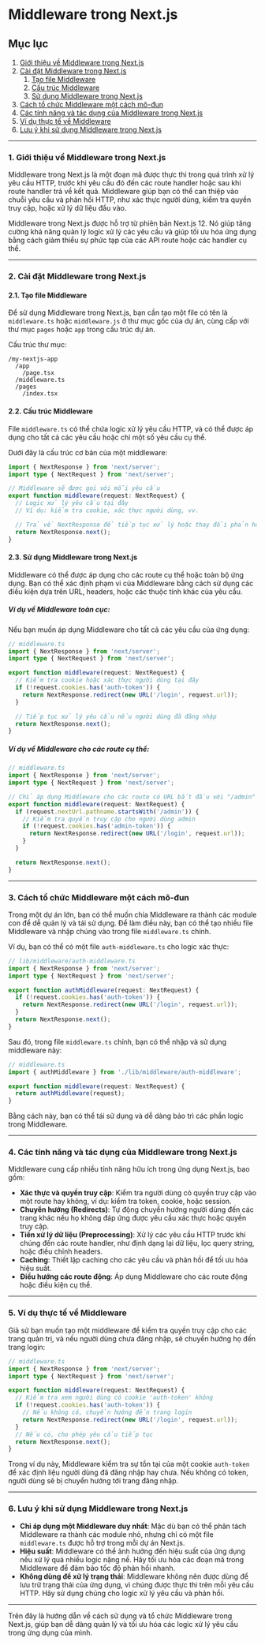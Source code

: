 # Middleware trong Next.js

## **Mục lục**

1. [Giới thiệu về Middleware trong Next.js](#1-gioi-thieu-ve-middleware-trong-nextjs)
2. [Cài đặt Middleware trong Next.js](#2-cai-dat-middleware-trong-nextjs)
    1. [Tạo file Middleware](#21-tao-file-middleware)
    2. [Cấu trúc Middleware](#22-cau-truc-middleware)
    3. [Sử dụng Middleware trong Next.js](#23-su-dung-middleware-trong-nextjs)
3. [Cách tổ chức Middleware một cách mô-đun](#3-cach-to-chuc-middleware-mot-cach-mo-dun)
4. [Các tính năng và tác dụng của Middleware trong Next.js](#4-cac-tinh-nang-va-tac-dung-cua-middleware-trong-nextjs)
5. [Ví dụ thực tế về Middleware](#5-vi-du-thuc-te-ve-middleware)
6. [Lưu ý khi sử dụng Middleware trong Next.js](#6-luu-y-khi-su-dung-middleware-trong-nextjs)

---

### 1. **Giới thiệu về Middleware trong Next.js**

Middleware trong Next.js là một đoạn mã được thực thi trong quá trình xử lý yêu cầu HTTP, trước khi yêu cầu đó đến các
route handler hoặc sau khi route handler trả về kết quả. Middleware giúp bạn có thể can thiệp vào chuỗi yêu cầu và phản
hồi HTTP, như xác thực người dùng, kiểm tra quyền truy cập, hoặc xử lý dữ liệu đầu vào.

Middleware trong Next.js được hỗ trợ từ phiên bản Next.js 12. Nó giúp tăng cường khả năng quản lý logic xử lý các yêu
cầu và giúp tối ưu hóa ứng dụng bằng cách giảm thiểu sự phức tạp của các API route hoặc các handler cụ thể.

---

### 2. **Cài đặt Middleware trong Next.js**

#### 2.1. **Tạo file Middleware**

Để sử dụng Middleware trong Next.js, bạn cần tạo một file có tên là `middleware.ts` hoặc `middleware.js` ở thư mục gốc
của dự án, cùng cấp với thư mục `pages` hoặc `app` trong cấu trúc dự án.

Cấu trúc thư mục:

```
/my-nextjs-app
  /app
    /page.tsx
  /middleware.ts
  /pages
    /index.tsx
```

#### 2.2. **Cấu trúc Middleware**

File `middleware.ts` có thể chứa logic xử lý yêu cầu HTTP, và có thể được áp dụng cho tất cả các yêu cầu hoặc chỉ một số
yêu cầu cụ thể.

Dưới đây là cấu trúc cơ bản của một middleware:

```ts
import { NextResponse } from 'next/server';
import type { NextRequest } from 'next/server';

// Middleware sẽ được gọi với mỗi yêu cầu
export function middleware(request: NextRequest) {
  // Logic xử lý yêu cầu tại đây
  // Ví dụ: kiểm tra cookie, xác thực người dùng, vv.

  // Trả về NextResponse để tiếp tục xử lý hoặc thay đổi phản hồi
  return NextResponse.next();
}
```

#### 2.3. **Sử dụng Middleware trong Next.js**

Middleware có thể được áp dụng cho các route cụ thể hoặc toàn bộ ứng dụng. Bạn có thể xác định phạm vi của Middleware
bằng cách sử dụng các điều kiện dựa trên URL, headers, hoặc các thuộc tính khác của yêu cầu.

##### Ví dụ về Middleware toàn cục:

Nếu bạn muốn áp dụng Middleware cho tất cả các yêu cầu của ứng dụng:

```ts
// middleware.ts
import { NextResponse } from 'next/server';
import type { NextRequest } from 'next/server';

export function middleware(request: NextRequest) {
  // Kiểm tra cookie hoặc xác thực người dùng tại đây
  if (!request.cookies.has('auth-token')) {
    return NextResponse.redirect(new URL('/login', request.url));
  }

  // Tiếp tục xử lý yêu cầu nếu người dùng đã đăng nhập
  return NextResponse.next();
}
```

##### Ví dụ về Middleware cho các route cụ thể:

```ts
// middleware.ts
import { NextResponse } from 'next/server';
import type { NextRequest } from 'next/server';

// Chỉ áp dụng Middleware cho các route có URL bắt đầu với "/admin"
export function middleware(request: NextRequest) {
  if (request.nextUrl.pathname.startsWith('/admin')) {
    // Kiểm tra quyền truy cập cho người dùng admin
    if (!request.cookies.has('admin-token')) {
      return NextResponse.redirect(new URL('/login', request.url));
    }
  }

  return NextResponse.next();
}
```

---

### 3. **Cách tổ chức Middleware một cách mô-đun**

Trong một dự án lớn, bạn có thể muốn chia Middleware ra thành các module con để dễ quản lý và tái sử dụng. Để làm điều
này, bạn có thể tạo nhiều file Middleware và nhập chúng vào trong file `middleware.ts` chính.

Ví dụ, bạn có thể có một file `auth-middleware.ts` cho logic xác thực:

```ts
// lib/middleware/auth-middleware.ts
import { NextResponse } from 'next/server';
import type { NextRequest } from 'next/server';

export function authMiddleware(request: NextRequest) {
  if (!request.cookies.has('auth-token')) {
    return NextResponse.redirect(new URL('/login', request.url));
  }
  return NextResponse.next();
}
```

Sau đó, trong file `middleware.ts` chính, bạn có thể nhập và sử dụng middleware này:

```ts
// middleware.ts
import { authMiddleware } from './lib/middleware/auth-middleware';

export function middleware(request: NextRequest) {
  return authMiddleware(request);
}
```

Bằng cách này, bạn có thể tái sử dụng và dễ dàng bảo trì các phần logic trong Middleware.

---

### 4. **Các tính năng và tác dụng của Middleware trong Next.js**

Middleware cung cấp nhiều tính năng hữu ích trong ứng dụng Next.js, bao gồm:

- **Xác thực và quyền truy cập**: Kiểm tra người dùng có quyền truy cập vào một route hay không, ví dụ: kiểm tra token,
  cookie, hoặc session.
- **Chuyển hướng (Redirects)**: Tự động chuyển hướng người dùng đến các trang khác nếu họ không đáp ứng được yêu cầu xác
  thực hoặc quyền truy cập.
- **Tiền xử lý dữ liệu (Preprocessing)**: Xử lý các yêu cầu HTTP trước khi chúng đến các route handler, như định dạng
  lại dữ liệu, lọc query string, hoặc điều chỉnh headers.
- **Caching**: Thiết lập caching cho các yêu cầu và phản hồi để tối ưu hóa hiệu suất.
- **Điều hướng các route động**: Áp dụng Middleware cho các route động hoặc điều kiện cụ thể.

---

### 5. **Ví dụ thực tế về Middleware**

Giả sử bạn muốn tạo một middleware để kiểm tra quyền truy cập cho các trang quản trị, và nếu người dùng chưa đăng nhập,
sẽ chuyển hướng họ đến trang login:

```ts
// middleware.ts
import { NextResponse } from 'next/server';
import type { NextRequest } from 'next/server';

export function middleware(request: NextRequest) {
  // Kiểm tra xem người dùng có cookie 'auth-token' không
  if (!request.cookies.has('auth-token')) {
    // Nếu không có, chuyển hướng đến trang login
    return NextResponse.redirect(new URL('/login', request.url));
  }
  // Nếu có, cho phép yêu cầu tiếp tục
  return NextResponse.next();
}
```

Trong ví dụ này, Middleware kiểm tra sự tồn tại của một cookie `auth-token` để xác định liệu người dùng đã đăng nhập hay
chưa. Nếu không có token, người dùng sẽ bị chuyển hướng tới trang đăng nhập.

---

### 6. **Lưu ý khi sử dụng Middleware trong Next.js**

- **Chỉ áp dụng một Middleware duy nhất**: Mặc dù bạn có thể phân tách Middleware ra thành các module nhỏ, nhưng chỉ có
  một file `middleware.ts` được hỗ trợ trong mỗi dự án Next.js.
- **Hiệu suất**: Middleware có thể ảnh hưởng đến hiệu suất của ứng dụng nếu xử lý quá nhiều logic nặng nề. Hãy tối ưu
  hóa các đoạn mã trong Middleware để đảm bảo tốc độ phản hồi nhanh.
- **Không dùng để xử lý trạng thái**: Middleware không nên được dùng để lưu trữ trạng thái của ứng dụng, vì chúng được
  thực thi trên mỗi yêu cầu HTTP. Hãy sử dụng chúng cho logic xử lý yêu cầu và phản hồi.

---

Trên đây là hướng dẫn về cách sử dụng và tổ chức Middleware trong Next.js, giúp bạn dễ dàng quản lý và tối ưu hóa các
logic xử lý yêu cầu trong ứng dụng của mình.
